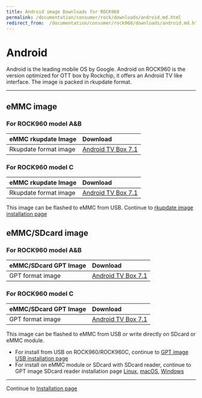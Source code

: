 ```yaml
---
title: Android image Downloads for ROCK960
permalink: /documentation/consumer/rock/downloads/android.md.html
redirect_from:  /documentation/consumer/rock960/downloads/android.md.html
---
```


# Android

Android is the leading mobile OS by Google. Android on ROCK960 is the version optimized for OTT box by Rockchip, it offers an Android TV like interface. The image is packed in rkupdate format.

***

## eMMC image

### For ROCK960 model A&B

|   eMMC rkupdate Image   |    Download     |
|:------------------|:------------------------------------|
|Rkupdate format image |[Android TV Box 7.1](https://dl.vamrs.com/products/rock960/images/tvbox/rock960-model-ab-android-7.1-tvbox-factory-image-20180807_1652-rkupdate.img.gz)                             |

### For ROCK960 model C

|   eMMC rkupdate Image   |    Download     |
|:------------------|:------------------------------------|
|Rkupdate format image |[Android TV Box 7.1](https://dl.vamrs.com/products/rock960c/images/tvbox/rock960-model-c-android-7.1-tvbox-factory-image-20180807_1659-rkupdate.img.gz)                             |
This image can be flashed to eMMC from USB. Continue to [rkupdate image installation page](../installation/linux-upgrade_tool.md)

## eMMC/SDcard image

### For ROCK960 model A&B

|   eMMC/SDcard GPT Image   |    Download     |
|:------------------|:------------------------------------|
|GPT format image |[Android TV Box 7.1](https://dl.vamrs.com/products/rock960/images/tvbox/rock960-model-ab-nougat-20190109_1841_8f11d51-gpt.img.gz)                             |

### For ROCK960 model C

|   eMMC/SDcard GPT Image   |    Download     |
|:------------------|:------------------------------------|
|GPT format image |[Android TV Box 7.1](https://dl.vamrs.com/products/rock960c/images/tvbox/rock960-model-c-nougat-20190109_1841_8f11d51-gpt.img.gz)           |

This image can be flashed to eMMC from USB or write directly on SDcard or eMMC module.
- For install from USB on ROCK960/ROCK960C, continue to [GPT image USB installation page](../installation/linux-mac-rkdeveloptool.md)
- For install on eMMC module or SDcard with SDcard reader, continue to GPT image SDcard reader installation page [Linux](../installation/linux-sd.md), [macOS](../installation/mac-sd.md), [Windows](../installation/windows-sd.md)

***


Continue to [Installation page](../installation/linux-upgrade_tool.md)
